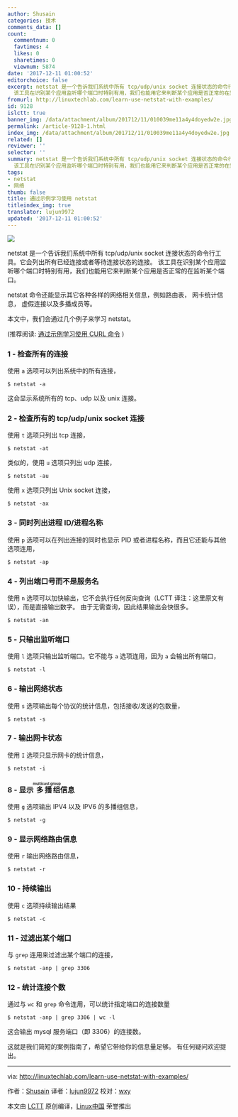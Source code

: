 ```yaml
---
author: Shusain
categories: 技术
comments_data: []
count:
  commentnum: 0
  favtimes: 4
  likes: 0
  sharetimes: 0
  viewnum: 5874
date: '2017-12-11 01:00:52'
editorchoice: false
excerpt: netstat 是一个告诉我们系统中所有 tcp/udp/unix socket 连接状态的命令行工具。它会列出所有已经连接或者等待连接状态的连接。
  该工具在识别某个应用监听哪个端口时特别有用，我们也能用它来判断某个应用是否正常的在监听某个端口。
fromurl: http://linuxtechlab.com/learn-use-netstat-with-examples/
id: 9128
islctt: true
banner_img: /data/attachment/album/201712/11/010039me11a4y4doyedw2e.jpg
permalink: /article-9128-1.html
index_img: /data/attachment/album/201712/11/010039me11a4y4doyedw2e.jpg.thumb.jpg
related: []
reviewer: ''
selector: ''
summary: netstat 是一个告诉我们系统中所有 tcp/udp/unix socket 连接状态的命令行工具。它会列出所有已经连接或者等待连接状态的连接。
  该工具在识别某个应用监听哪个端口时特别有用，我们也能用它来判断某个应用是否正常的在监听某个端口。
tags:
- netstat
- 网络
thumb: false
title: 通过示例学习使用 netstat
titleindex_img: true
translator: lujun9972
updated: '2017-12-11 01:00:52'
---
```


![](/data/attachment/album/201712/11/010039me11a4y4doyedw2e.jpg)


netstat 是一个告诉我们系统中所有 tcp/udp/unix socket 连接状态的命令行工具。它会列出所有已经连接或者等待连接状态的连接。 该工具在识别某个应用监听哪个端口时特别有用，我们也能用它来判断某个应用是否正常的在监听某个端口。


netstat 命令还能显示其它各种各样的网络相关信息，例如路由表， 网卡统计信息， 虚假连接以及多播成员等。


本文中，我们会通过几个例子来学习 netstat。


(推荐阅读: [通过示例学习使用 CURL 命令](http://linuxtechlab.com/learn-use-curl-command-examples/) )


### 1 - 检查所有的连接


使用 `a` 选项可以列出系统中的所有连接，



```
$ netstat -a

```

这会显示系统所有的 tcp、udp 以及 unix 连接。


### 2 - 检查所有的 tcp/udp/unix socket 连接


使用 `t` 选项只列出 tcp 连接，



```
$ netstat -at

```

类似的，使用 `u` 选项只列出 udp 连接，



```
$ netstat -au

```

使用 `x` 选项只列出 Unix socket 连接，



```
$ netstat -ax

```

### 3 - 同时列出进程 ID/进程名称


使用 `p` 选项可以在列出连接的同时也显示 PID 或者进程名称，而且它还能与其他选项连用，



```
$ netstat -ap

```

### 4 - 列出端口号而不是服务名


使用 `n` 选项可以加快输出，它不会执行任何反向查询（LCTT 译注：这里原文有误），而是直接输出数字。 由于无需查询，因此结果输出会快很多。



```
$ netstat -an

```

### 5 - 只输出监听端口


使用 `l` 选项只输出监听端口。它不能与 `a` 选项连用，因为 `a` 会输出所有端口，



```
$ netstat -l

```

### 6 - 输出网络状态


使用 `s` 选项输出每个协议的统计信息，包括接收/发送的包数量，



```
$ netstat -s

```

### 7 - 输出网卡状态


使用 `I` 选项只显示网卡的统计信息，



```
$ netstat -i

```

### 8 - 显示<ruby> 多播组 <rt>  multicast group </rt></ruby>信息


使用 `g` 选项输出 IPV4 以及 IPV6 的多播组信息，



```
$ netstat -g

```

### 9 - 显示网络路由信息


使用 `r` 输出网络路由信息，



```
$ netstat -r

```

### 10 - 持续输出


使用 `c` 选项持续输出结果



```
$ netstat -c

```

### 11 - 过滤出某个端口


与 `grep` 连用来过滤出某个端口的连接，



```
$ netstat -anp | grep 3306

```

### 12 - 统计连接个数


通过与 `wc` 和 `grep` 命令连用，可以统计指定端口的连接数量



```
$ netstat -anp | grep 3306 | wc -l

```

这会输出 mysql 服务端口（即 3306）的连接数。


这就是我们简短的案例指南了，希望它带给你的信息量足够。 有任何疑问欢迎提出。




---


via: <http://linuxtechlab.com/learn-use-netstat-with-examples/>


作者：[Shusain](http://linuxtechlab.com/author/shsuain/) 译者：[lujun9972](https://github.com/lujun9972) 校对：[wxy](https://github.com/wxy)


本文由 [LCTT](https://github.com/LCTT/TranslateProject) 原创编译，[Linux中国](https://linux.cn/) 荣誉推出